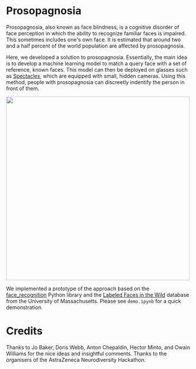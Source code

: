 # Prosopagnosia
Prosopagnosia, also known as face blindness, is a cognitive disorder of face perception in which the ability to recognize familiar faces is impaired. This sometimes includes one's own face. It is estimated that around two and a half percent of the world population are affected by prosopagnosia.

Here, we developed a solution to prosopagnosia. Essentially, the main idea is to develop a machine learning model to match a query face with a set of reference, known faces. This model can then be deployed on glasses such as [Spectacles](https://www.spectacles.com/uk/), which are equipped with small, hidden cameras. Using this method, people with prosopagnosia can discreetly indentify the person in front of them.

<img src="https://cdn.vox-cdn.com/thumbor/z0QEPe4zse8wnDnnGIcj7MXNR8M=/0x0:2000x1125/920x613/filters:focal(840x403:1160x723):format(webp)/cdn.vox-cdn.com/uploads/chorus_image/image/65007689/1_PRIMARY_Spectacles3_Campaign.0.jpg" width="500" class="center" />

We implemented a prototype of the approach based on the [face_recognition](https://github.com/ageitgey/face_recognition) Python library and the [Labeled Faces in the Wild](http://vis-www.cs.umass.edu/lfw/) database from the University of Massachusetts. Please see `demo.ipynb` for a quick demonstration.

# Credits
Thanks to Jo Baker, Doris Webb, Anton Chepaldin, Hector Minto, and Owain Williams for the nice ideas and insightful comments. Thanks to the organisers of the AstraZeneca Neurodiversity Hackathon.
